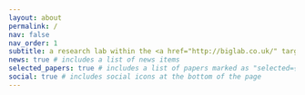 ```yaml
---
layout: about
permalink: /
nav: false
nav_order: 1
subtitle: a research lab within the <a href="http://biglab.co.uk/" target="_blank">Bristol Interaction Group</a> at the <a href="http://www.bristol.ac.uk/" target="_blank">University of Bristol</a>.
news: true # includes a list of news items
selected_papers: true # includes a list of papers marked as "selected={true}"
social: true # includes social icons at the bottom of the page
---
```

